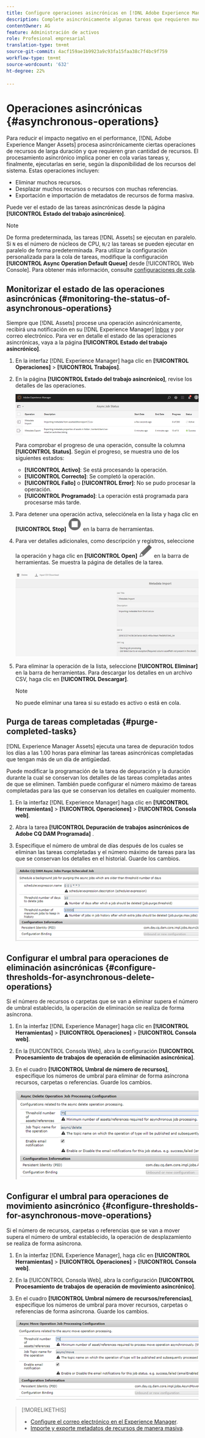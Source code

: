 ```yaml
---
title: Configure operaciones asincrónicas en [!DNL Adobe Experience Manager].
description: Complete asincrónicamente algunas tareas que requieren muchos recursos para optimizar el rendimiento en [!DNL Experience Manager Assets].
contentOwner: AG
feature: Administración de activos
role: Profesional empresarial
translation-type: tm+mt
source-git-commit: 4acf159ae1b9923a9c93fa15faa38c7f4bc9f759
workflow-type: tm+mt
source-wordcount: '632'
ht-degree: 22%

---
```



# Operaciones asincrónicas {#asynchronous-operations}

Para reducir el impacto negativo en el performance, [!DNL Adobe Experience Manger Assets] procesa asincrónicamente ciertas operaciones de recursos de larga duración y que requieren gran cantidad de recursos. El procesamiento asincrónico implica poner en cola varias tareas y, finalmente, ejecutarlas en serie, según la disponibilidad de los recursos del sistema. Estas operaciones incluyen:

* Eliminar muchos recursos.
* Desplazar muchos recursos o recursos con muchas referencias.
* Exportación e importación de metadatos de recursos de forma masiva.

Puede ver el estado de las tareas asincrónicas desde la página **[!UICONTROL Estado del trabajo asincrónico]**.

>[!NOTE]
>
>De forma predeterminada, las tareas [!DNL Assets] se ejecutan en paralelo. Si `N` es el número de núcleos de CPU, `N/2` las tareas se pueden ejecutar en paralelo de forma predeterminada. Para utilizar la configuración personalizada para la cola de tareas, modifique la configuración **[!UICONTROL Async Operation Default Queue]** desde [!UICONTROL Web Console]. Para obtener más información, consulte [configuraciones de cola](https://sling.apache.org/documentation/bundles/apache-sling-eventing-and-job-handling.html#queue-configurations).

## Monitorizar el estado de las operaciones asincrónicas {#monitoring-the-status-of-asynchronous-operations}

Siempre que [!DNL Assets] procese una operación asincrónicamente, recibirá una notificación en su [!DNL Experience Manager] [Inbox](/help/sites-authoring/inbox.md) y por correo electrónico. Para ver en detalle el estado de las operaciones asincrónicas, vaya a la página **[!UICONTROL Estado del trabajo asincrónico]**.

1. En la interfaz [!DNL Experience Manager] haga clic en **[!UICONTROL Operaciones]** > **[!UICONTROL Trabajos]**.

1. En la página **[!UICONTROL Estado del trabajo asincrónico]**, revise los detalles de las operaciones.

   ![Estado y detalles de las operaciones asincrónicas](assets/job_status.png)

   Para comprobar el progreso de una operación, consulte la columna **[!UICONTROL Status]**. Según el progreso, se muestra uno de los siguientes estados:

   * **[!UICONTROL Activo]**: Se está procesando la operación.
   * **[!UICONTROL Correcto]**: Se completó la operación.
   * **[!UICONTROL Fallo]** o **[!UICONTROL Error]**: No se pudo procesar la operación.
   * **[!UICONTROL Programado]**: La operación está programada para procesarse más tarde.

1. Para detener una operación activa, selecciónela en la lista y haga clic en **[!UICONTROL Stop]** ![stop icon](assets/do-not-localize/stop_icon.svg) en la barra de herramientas.

1. Para ver detalles adicionales, como descripción y registros, seleccione la operación y haga clic en **[!UICONTROL Open]** ![open_icon](assets/do-not-localize/edit_icon.svg) en la barra de herramientas. Se muestra la página de detalles de la tarea.

   ![Detalles de una tarea de importación de metadatos](assets/job_details.png)

1. Para eliminar la operación de la lista, seleccione **[!UICONTROL Eliminar]** en la barra de herramientas. Para descargar los detalles en un archivo CSV, haga clic en **[!UICONTROL Descargar]**.

   >[!NOTE]
   >
   >No puede eliminar una tarea si su estado es activo o está en cola.

## Purga de tareas completadas {#purge-completed-tasks}

[!DNL Experience Manager Assets] ejecuta una tarea de depuración todos los días a las 1.00 horas para eliminar las tareas asincrónicas completadas que tengan más de un día de antigüedad.

<!-- TBD: Find out from the engineering team and mention the time zone of this 1:00 am task.
-->

Puede modificar la programación de la tarea de depuración y la duración durante la cual se conservan los detalles de las tareas completadas antes de que se eliminen. También puede configurar el número máximo de tareas completadas para las que se conservan los detalles en cualquier momento.

1. En la interfaz [!DNL Experience Manager] haga clic en **[!UICONTROL Herramientas]** > **[!UICONTROL Operaciones]** > **[!UICONTROL Consola web]**.
1. Abra la tarea **[!UICONTROL Depuración de trabajos asincrónicos de Adobe CQ DAM Programada]** .
1. Especifique el número de umbral de días después de los cuales se eliminan las tareas completadas y el número máximo de tareas para las que se conservan los detalles en el historial. Guarde los cambios.

   ![Configuración para programar la depuración de tareas asincrónicas](assets/purge_job.png)

## Configurar el umbral para operaciones de eliminación asincrónicas {#configure-thresholds-for-asynchronous-delete-operations}

Si el número de recursos o carpetas que se van a eliminar supera el número de umbral establecido, la operación de eliminación se realiza de forma asíncrona.

1. En la interfaz [!DNL Experience Manager] haga clic en **[!UICONTROL Herramientas]** > **[!UICONTROL Operaciones]** > **[!UICONTROL Consola web]**.
1. En la [!UICONTROL Consola Web], abra la configuración **[!UICONTROL Procesamiento de trabajos de operación de eliminación asincrónica]**.
1. En el cuadro **[!UICONTROL Umbral de número de recursos]**, especifique los números de umbral para eliminar de forma asíncrona recursos, carpetas o referencias. Guarde los cambios.

   ![Establecer el límite de umbral para que la tarea elimine recursos](assets/delete_threshold.png)

## Configurar el umbral para operaciones de movimiento asincrónico {#configure-thresholds-for-asynchronous-move-operations}

Si el número de recursos, carpetas o referencias que se van a mover supera el número de umbral establecido, la operación de desplazamiento se realiza de forma asíncrona.

1. En la interfaz [!DNL Experience Manager], haga clic en **[!UICONTROL Herramientas]** > **[!UICONTROL Operaciones]** > **[!UICONTROL Consola web]**.
1. En la [!UICONTROL Consola Web], abra la configuración **[!UICONTROL Procesamiento de trabajos de operación de movimiento asincrónico]**.
1. En el cuadro **[!UICONTROL Umbral número de recursos/referencias]**, especifique los números de umbral para mover recursos, carpetas o referencias de forma asíncrona. Guarde los cambios.

   ![Establecer el límite de umbral para que la tarea mueva recursos](assets/move_threshold.png)

>[!MORELIKETHIS]
>
>* [Configure el correo electrónico en el Experience Manager](/help/sites-administering/notification.md).
>* [Importe y exporte metadatos de recursos de manera masiva](/help/assets/metadata-import-export.md).

